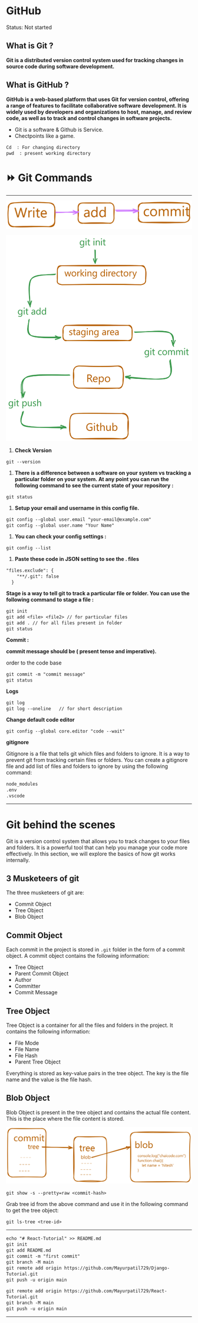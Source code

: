 <!-- @format -->

# GitHub

Status: Not started

## What is Git ?

**Git is a distributed version control system used for tracking changes in source code during software development.**

## What is GitHub ?

**GitHub is a web-based platform that uses Git for version control, offering a range of features to facilitate collaborative software development. It is widely used by developers and organizations to host, manage, and review code, as well as to track and control changes in software projects.**

- Git is a software & Github is Service.
- Chectpoints like a game.

```
Cd  : For changing directory
pwd  : present working directory
```

# ⏩ Git Commands

---

![Untitled](GitHub%20063cc69ec7864f4f997dd54e5347e34a/Untitled%201.png)

![Untitled](GitHub%20063cc69ec7864f4f997dd54e5347e34a/Untitled%202.png)

1. **Check Version**

```
git --version
```

1. **There is a difference between a software on your system vs tracking a particular folder on your system. At any point you can run the following command to see the current state of your repository :**

```
git status
```

1. **Setup your email and username in this config file.**

```
git config --global user.email "your-email@example.com"
git config --global user.name "Your Name"
```

1. **You can check your config settings :**

```
git config --list
```

1. **Paste these code in JSON setting to see the . files**

```
"files.exclude": {
    "**/.git": false
  }
```

**Stage is a way to tell git to track a particular file or folder. You can use the following command to stage a file :**

```
git init
git add <file> <file2> // for particular files
git add . // for all files present in folder
git status
```

**Commit :**

**commit message should be ( present tense and imperative).**

order to the code base

```
git commit -m "commit message"
git status
```

**Logs**

```
git log
git log --oneline   // for short description
```

**Change default code editor**

```
git config --global core.editor "code --wait"
```

**gitignore**

Gitignore is a file that tells git which files and folders to ignore. It is a way to prevent git from tracking certain files or folders. You can create a gitignore file and add list of files and folders to ignore by using the following command:

```
node_modules
.env
.vscode
```

---

# **Git behind the scenes**

Git is a version control system that allows you to track changes to your files and folders. It is a powerful tool that can help you manage your code more effectively. In this section, we will explore the basics of how git works internally.

## **3 Musketeers of git**

The three musketeers of git are:

- Commit Object
- Tree Object
- Blob Object

## **Commit Object**

Each commit in the project is stored in `.git` folder in the form of a commit object. A commit object contains the following information:

- Tree Object
- Parent Commit Object
- Author
- Committer
- Commit Message

## **Tree Object**

Tree Object is a container for all the files and folders in the project. It contains the following information:

- File Mode
- File Name
- File Hash
- Parent Tree Object

Everything is stored as key-value pairs in the tree object. The key is the file name and the value is the file hash.

## **Blob Object**

Blob Object is present in the tree object and contains the actual file content. This is the place where the file content is stored.

![Untitled](GitHub%20063cc69ec7864f4f997dd54e5347e34a/Untitled%203.png)

```
git show -s --pretty=raw <commit-hash>
```

Grab tree id from the above command and use it in the following command to get the tree object:

```
git ls-tree <tree-id>
```

---

```
echo "# React-Tutorial" >> README.md
git init
git add README.md
git commit -m "first commit"
git branch -M main
git remote add origin https://github.com/Mayurpatil729/Django-Tutorial.git
git push -u origin main
```

```
git remote add origin https://github.com/Mayurpatil729/React-Tutorial.git
git branch -M main
git push -u origin main
```

---
